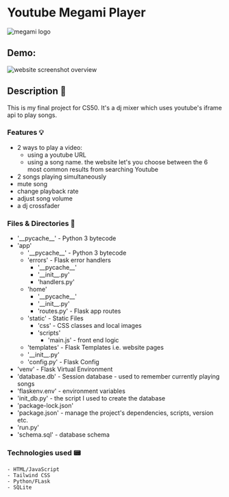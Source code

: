 # 
# Youtube Megami Player
![megami logo](https://megamiclub.bg/plovdiv/wp-content/themes/megami-plovdiv/images/logo.png)
## Demo:  <URL HERE>
  
![website screenshot overview](https://i.imgur.com/nIh5u4D.jpg)
## Description 📜
  This is my final project for CS50. It's a dj mixer which uses youtube's iframe api to play songs.
  
 ### Features 💡
  - 2 ways to play a video:
    - using a youtube URL
    - using a song name. the website let's you choose between the 6 most common results from searching Youtube
  - 2 songs playing simultaneously
  - mute song
  - change playback rate
  - adjust song volume
  - a dj crossfader
  
### Files & Directories 📁


  - '&#95;&#95;pycache__' - Python 3 bytecode 
  - 'app' 
    - '&#95;&#95;pycache__' - Python 3 bytecode 
    - 'errors' - Flask error handlers 
      - '&#95;&#95;pycache__'
      - '&#95;&#95;init__.py'
      - 'handlers.py' 
    - 'home' 
      - '&#95;&#95;pycache__'
      - '&#95;&#95;init__.py'
      - 'routes.py' - Flask app routes
    - 'static' - Static Files 
      - 'css' - CSS classes and local images
      - 'scripts'
        - 'main.js' - front end logic
    - 'templates' - Flask Templates i.e. website pages 
    - '&#95;&#95;init__.py'
    - 'config.py' - Flask Config
  - 'venv' - Flask Virtual Environment
  - 'database.db' - Session database - used to remember currently playing songs
  - 'flaskenv.env' - environment variables
  - 'init_db.py' - the script I used to create the database
  - 'package-lock.json'
  - 'package.json' - manage the project's dependencies, scripts, version etc.
  - 'run.py' 
  - 'schema.sql' - database schema
  
  
  
  
  
 ### Technologies used 📟
    - HTML/JavaScript
    - Tailwind CSS
    - Python/FLask
    - SQLite

